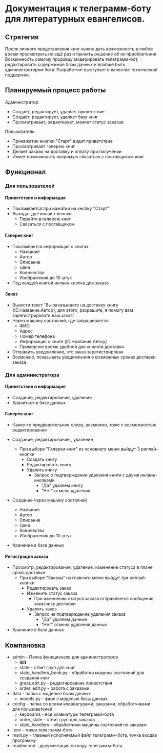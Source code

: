 # Документация к телеграмм-боту для литературных евангелисов.

## Стратегия
После личного представления книг нужно дать возможность в любое время просмотреть их ещё раз и принять решение об их приобретении. Возможность самому продовцу модерировать телеграмм-бот, редактировать содержимое базы данных и вообще быть администратором бота. Разработчит выступает в качестве технической поддержки.

## Планируемый процесс работы
Администратор:
- Создаёт, редактирует, удаляет приветствие
- Создаёт, редактирует, удаляет базу книг
- Просматривает, редактирует, меняет статус заказов

Пользователь:
- Принажатии кнопки "Старт" видит приветствие
- Просматривает галерею книг
- Делает заказы на доставку и оплату при получении
- Имеет возможность напрямую связаться с поставщиком книг


## Функционал

### Для пользователей

#### Приветствие и информация
- Показывается при нажатии на кнопку "Старт"
- Выходят две инлаин-кнопки
    - Перейти в галерею книг
    - Связаться с поставщиком

#### Галерея книг
- Показывается информация о книгах
    - Название
    - Автор
    - Описание
    - Цена
    - Количество
    - Изображения до 10 штук
- Под каждой книгой инлаин кнопка для заказа

#### Заказ 
- Вывести текст "Вы заказываете на доставку книгу {ID.Название.Автор}, для этого, разрешите, я помогу вам зарегистрировать ваш заказ".
- Через машину состояний, где запрашивается:
    - ФИО
    - Адрес
    - Номер телефона
    - Информация о книге {ID.Название.Автор}
    - Примерное время удобной для клиента доставки
- Отправить уведомление, что заказ зарегистрирован
- Возможно, показывать уведомления о возможных сроках доставки заказа

### Для администратора

#### Приветствие и информация
- Создание, редактирование, удаление
- Храниться в базе данных

#### Галерея книг
- Какое-то предварительное слово, возможно, тоже с возможностью редактирования
- Создание, редактирование , удаление
    - При выборе "Галереи книг" из основного меню выйдут 3 реплай-кнопки
        - Создать книгу
        - Редактировать книгу
        - Удалить книгу
            - Запрос о подтверждении удаления книги с двумя инлаин-кнопками
                - "Да" удаляем книгу
                - "Нет" отмена удаления

- Создание через машину состояний
    - Название
    - Автор
    - Описание
    - Цена
    - Количество
    - Изображения до 10 штук
- Хранение в базе данных

#### Регистрация заказа
- Просмотр, редактирование, удаление, изменение статуса в плане срока доставки
    - При выборе "Заказы" из главного меню выйдут три реплай-кнопки
        - Редактировать заказ
        - Изменить статус заказа
            - При изменении статуса заказа отправляется сообщение заказчику доставки
        - Удалить заказ
            - Запрос на подтверждение удаления заказа
                - "Да" удаляем данные
                - "Нет" отмена удаления данных
- Хранение в базе данных

## Компановка
- admin - Папка функционала для администраторов
  - __init__
  - state - стеит груп для книг
  - state_handlers_book.py - обработка машины состояний для создания книг
  - great_edit.py - редактирование приветствия
  - order_edit.py - работа с заказами
- data - папка с моделью бызы данных
    - models.py - фаил с моделью базы данных
- config - папка со всеми клавиатурами, заказами, обработчиками для пользователей
    - keyboards - все клавиатуры телеграмм-бота
    - order_state - стеит груп для заказов
    - state_handlers - обработчики машины состояний по заказам
- .env - токен телеграмм-бота
- main.py - главный исполняемый файл телеграмм-бота, точка входав программу
- readme.md - документация по коду телеграмм-бота
